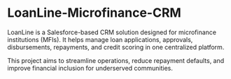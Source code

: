 # LoanLine-Microfinance-CRM
LoanLine is a Salesforce-based CRM solution designed for microfinance institutions (MFIs).
It helps manage loan applications, approvals, disbursements, repayments, and credit scoring in one centralized platform.

This project aims to streamline operations, reduce repayment defaults, and improve financial inclusion for underserved communities.
